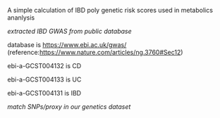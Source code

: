 A simple calculation of IBD poly genetic risk scores used in metabolics ananlysis

*extracted IBD GWAS from public database*

database is https://www.ebi.ac.uk/gwas/ (reference:https://www.nature.com/articles/ng.3760#Sec12)

ebi-a-GCST004132 is CD

ebi-a-GCST004133 is UC

ebi-a-GCST004131 is IBD

*match SNPs/proxy in our genetics dataset*

